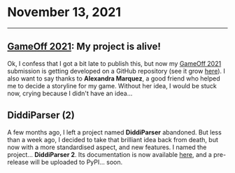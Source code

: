 # November 13, 2021

----

## [GameOff 2021](https://itch.io/jam/game-off-2021): My project is alive!

Ok, I confess that I got a bit late to publish this, but now my [GameOff 2021](https://itch.io/jam/game-off-2021) submission is getting developed
on a GitHub repository (see it grow [here](https://github.com/DiddiLeija/diddi-and-the-bugs)).
I also want to say thanks to **Alexandra Marquez**, a good friend who helped me to decide a storyline for my game. Without
her idea, I would be stuck now, crying because I didn't have an idea...

## DiddiParser (2)

A few months ago, I left a project named **DiddiParser** abandoned. But less than a week ago, I decided to take that brilliant
idea back from death, but now with a more standardised aspect, and new features. I named the project... **DiddiParser 2**. Its
documentation is now available [here](diddiparser2.readthedocs.io/en/latest), and a pre-release will be uploaded to PyPI... soon.
